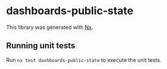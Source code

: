 # dashboards-public-state

This library was generated with [Nx](https://nx.dev).

## Running unit tests

Run `nx test dashboards-public-state` to execute the unit tests.
